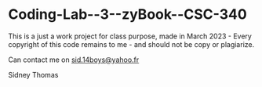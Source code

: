 # Coding-Lab--3--zyBook--CSC-340

This is a just a work project for class purpose, made in March 2023 -
Every copyright of this code remains to me - 
and should not be copy or plagiarize.

Can contact me on sid.14boys@yahoo.fr

Sidney Thomas
